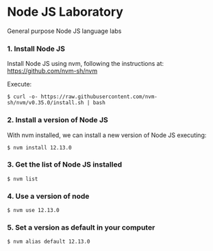 # Node JS Laboratory

General purpose Node JS language labs

### 1. Install Node JS

Install Node JS using nvm, following the instructions at: https://github.com/nvm-sh/nvm

Execute:

```shell
$ curl -o- https://raw.githubusercontent.com/nvm-sh/nvm/v0.35.0/install.sh | bash
```

### 2. Install a version of Node JS

With nvm installed, we can install a new version of Node JS executing:

```shell
$ nvm install 12.13.0
```

### 3. Get the list of Node JS installed

```shell
$ nvm list
```

### 4. Use a version of node

```shell
$ nvm use 12.13.0
```

### 5. Set a version as default in your computer

```shell
$ nvm alias default 12.13.0
```
